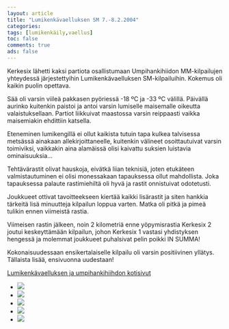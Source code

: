 ```yaml
--- 
layout: article 
title: "Lumikenkävaelluksen SM 7.-8.2.2004" 
categories: 
tags: [lumikenkäily,vaellus]
toc: false 
comments: true 
ads: false 
--- 
```


Kerkesix lähetti kaksi partiota osallistumaan Umpihankihiidon
MM-kilpailujen yhteydessä järjestettyihin Lumikenkävaelluksen
SM-kilpailuihin. Kokemus oli kaikin puolin opettava.

Sää oli varsin viileä pakkasen pyöriessä -18 ºC ja -33 ºC välillä.
Päivällä aurinko kuitenkin paistoi ja antoi varsin lumiselle maisemalle
oikeutta valaistuksellaan. Partiot liikkuivat maastossa varsin
reippaasti vaikka maisemiakin ehdittiin katsella.

Eteneminen lumikengillä ei ollut kaikista tutuin tapa kulkea talvisessa
metsässä ainakaan allekirjoittaneelle, kuitenkin välineet osoittautuivat
varsin toimiviksi, vaikkakin aina alamäissä olisi kaivattu suksien
luistavia ominaisuuksia...

Tehtävärastit olivat hauskoja, eivätkä liian teknisiä, joten etukäteen
valmistautuminen ei olisi monessakaan tapauksessa ollut mahdollista.
Joka tapauksessa palaute rastimiehiltä oli hyvä ja rastit onnistuivat
odotetusti.

Joukkueet ottivat tavoitteekseen kiertää kaikki lisärastit ja siten
hankkia tärkeitä lisä minuutteja kilpailun loppua varten. Matka oli
pitkä ja pimeä tulikin ennen viimeistä rastia.

Viimeisen rastin jälkeen, noin 2 kilometriä enne yöpymisrastia Kerkesix
2 joutui keskeyttämään kilpailun, johon Kerkesix 1 vastasi yhdistyksen
hengessä ja molemmat joukkueet puhalsivat pelin poikki IN SUMMA!

Kokonaisuudessaan ensikertalaiselle kilpailu oli varsin positiivinen
yllätys. Tällaista lisää, ensivuonna uudestaan!

[Lumikenkävaelluksen ja umpihankihiihdon
kotisivut](http://www.umpihankihiihto.pudasjarvi.fi/)

<div class="image-gallery">

-   [![](/Media/Default/ImageGalleries/lumikenkavaellus-sm-2004/Thumbnails/Lumik-SM04_011b.jpg)](/Media/Default/ImageGalleries/lumikenkavaellus-sm-2004/Lumik-SM04_011b.jpg)
-   [![](/Media/Default/ImageGalleries/lumikenkavaellus-sm-2004/Thumbnails/Lumik-SM04_017b.jpg)](/Media/Default/ImageGalleries/lumikenkavaellus-sm-2004/Lumik-SM04_017b.jpg)
-   [![](/Media/Default/ImageGalleries/lumikenkavaellus-sm-2004/Thumbnails/Lumik-SM04_048b.jpg)](/Media/Default/ImageGalleries/lumikenkavaellus-sm-2004/Lumik-SM04_048b.jpg)
-   [![](/Media/Default/ImageGalleries/lumikenkavaellus-sm-2004/Thumbnails/Lumik-SM04_053b.jpg)](/Media/Default/ImageGalleries/lumikenkavaellus-sm-2004/Lumik-SM04_053b.jpg)
-   [![](/Media/Default/ImageGalleries/lumikenkavaellus-sm-2004/Thumbnails/Lumik-SM04_057b.jpg)](/Media/Default/ImageGalleries/lumikenkavaellus-sm-2004/Lumik-SM04_057b.jpg)

</div>
